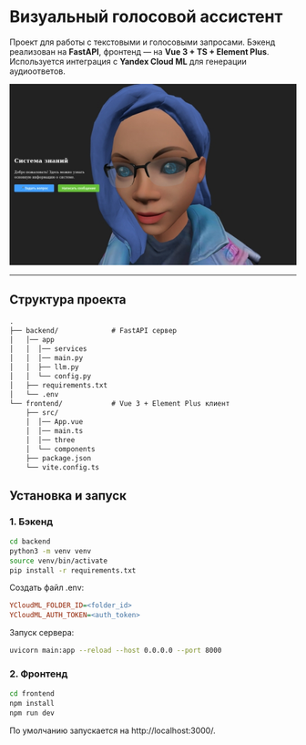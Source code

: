 # Визуальный голосовой ассистент

Проект для работы с текстовыми и голосовыми запросами.
Бэкенд реализован на **FastAPI**, фронтенд — на **Vue 3 + TS + Element Plus**.
Используется интеграция с **Yandex Cloud ML** для генерации аудиоответов.

![Скриншот](info/screenshot1.jpg)

---

## Структура проекта

```text
.
├── backend/             # FastAPI сервер
│   │── app
│   │  │── services
│   │  │── main.py
│   │  ├── llm.py
│   │  └── config.py
│   ├── requirements.txt
│   └── .env
└── frontend/            # Vue 3 + Element Plus клиент
    ├── src/
    │  │── App.vue
    │  │── main.ts
    │  │── three
    │  └── components
    ├── package.json
    └── vite.config.ts
```

## Установка и запуск

### 1. Бэкенд

```bash
cd backend
python3 -m venv venv
source venv/bin/activate
pip install -r requirements.txt
```

Создать файл .env:

```ini
YCloudML_FOLDER_ID=<folder_id>
YCloudML_AUTH_TOKEN=<auth_token>
```

Запуск сервера:
```bash
uvicorn main:app --reload --host 0.0.0.0 --port 8000
```

### 2. Фронтенд

```bash
cd frontend
npm install
npm run dev
```

По умолчанию запускается на http://localhost:3000/.


